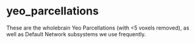 # yeo_parcellations
These are the wholebrain Yeo Parcellations (with &lt;5 voxels removed), as well as Default Network subsystems we use frequently.
